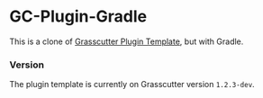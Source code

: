# GC-Plugin-Gradle
This is a clone of [Grasscutter Plugin Template](https://github.com/Grasscutters/PluginTemplate), but with Gradle.

### Version
The plugin template is currently on Grasscutter version `1.2.3-dev`.
